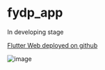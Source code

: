 # fydp_app
In developing stage

[Flutter Web deployed on github](https://boringkenji.github.io/FYDP/#/)


![image](https://user-images.githubusercontent.com/76833698/159671889-3125e33d-6f7e-42b6-b52a-148990fe313f.png)
